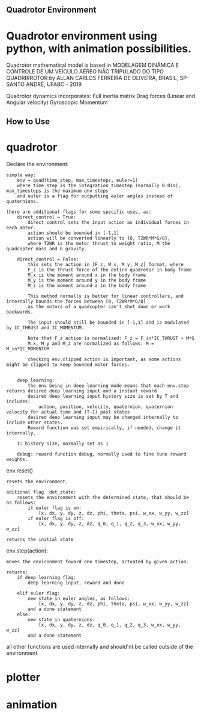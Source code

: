 ## Quadrotor Environment
# Quadrotor environment using python, with animation possibilities.

Quadrotor mathematical model is based in MODELAGEM DINÂMICA E CONTROLE DE UM VEÍCULO AÉREO NÃO TRIPULADO DO TIPO QUADRIRROTOR by ALLAN CARLOS FERREIRA DE OLIVEIRA, BRASIL, SP-SANTO ANDRÉ, UFABC - 2019

Quadrotor dynamics incorporates:
	Full inertia matrix
	Drag forces (Linear and Angular velocity)
	Gyroscopic Momentum

## How to Use
# quadrotor
Declare the environment:

	simple way:
		env = quad(time_step, max_timesteps, euler=1)
		where time_step is the integration timestep (normally 0.01s), max_timesteps is the maximum env steps
		and euler is a flag for outputting euler angles instead of quaternions.
		
	there are additional flags for some specific uses, as:
		direct_control = True: 
			direct control sets the input action as individual forces in each motor.
			action should be bounded in [-1,1]
			action will be converted linearly to [0, T2WR*M*G/8], 
			where T2WR is the motor thrust to weight ratio, M the quadcopter mass and G gravity.
			
		direct_control = False:
			this sets the action in [F_z, M_x, M_y, M_z] format, where
			F_z is the thrust force of the entire quadrotor in body frame
			M_x is the moment around x in the body frame
			M_y is the moment around y in the body frame
			M_z is the moment around z in the body frame
			
			This method normally is better for linear controllers, and internally bounds the forces between [0, T2WR*M*G/8]
			as the motors of a quadcopter can't shut down or work backwards.
			
			The input should still be bounded in [-1,1] and is modulated by IC_THRUST and IC_MOMENTUM.
			
			Note that F_z action is normalized: F_z = F_in*IC_THRUST + M*G
			M_x, M_y and M_z are normalized as follows: M = M_in*IC_MOMENTUM
			
			checking env.clipped_action is important, as some actions might be clipped to keep bounded motor forces.
			
			
		deep_learning:
			the env being in deep learning mode means that each env.step returns desired deep learning input and a instant reward
			desired deep learning input history size is set by T and includes:
				action, position, velocity, quaternion, quaternion velocity for actual time and (T-1) past states		
			desired deep learning input may be changed internally to include other states.
			Reward function was set empirically, if needed, change it internally.
		
		T: history size, normally set as 1	
		
		debug: reward function debug, normally used to fine tune reward weights.
			
env.reset()

	resets the environment.
	
	aditional flag	det_state:
		resets the environment with the determined state, that should be as follows:
			if euler flag is on:
				[x, dx, y, dy, z, dz, phi, theta, psi, w_xx, w_yy, w_zz]
			if euler flag is off:
				[x, dx, y, dy, z, dz, q_0, q_1, q_2, q_3, w_xx, w_yy, w_zz]

	returns the initial state
	
env.step(action):

	moves the environment foward one timestep, actuated by given action.
	
	returns:
		if deep learning flag:
			deep learning input, reward and done
		
		elif euler flag:
			new state in euler angles, as follows:
				[x, dx, y, dy, z, dz, phi, theta, psi, w_xx, w_yy, w_zz]
			and a done statement
		else:
			new state in quaternions:
				[x, dx, y, dy, z, dz, q_0, q_1, q_2, q_3, w_xx, w_yy, w_zz]
			and a done statement
			
			
all other functions are used internally and should'nt be called outside of the environment.

# plotter

# animation
